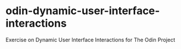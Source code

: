# odin-dynamic-user-interface-interactions
Exercise on Dynamic User Interface Interactions for The Odin Project
